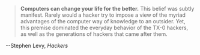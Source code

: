 > <b>Computers can change your life for the better.</b>
This belief was subtly manifest. Rarely would a hacker try to
impose a view of the myriad advantages of the computer way of
knowledge to an outsider. Yet, this premise dominated the
everyday behavior of the TX-0 hackers, as well as the generations
of hackers that came after them.

--Stephen Levy, <i>Hackers</i>
